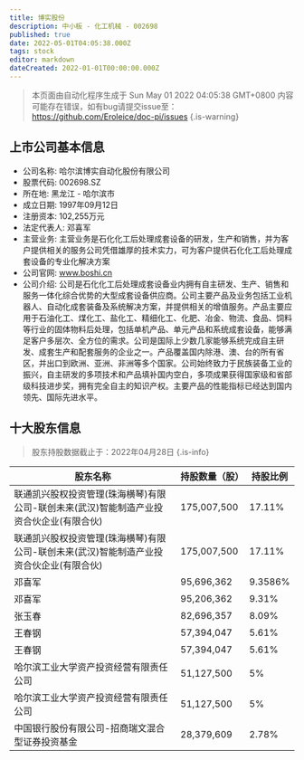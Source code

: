 ```yaml
---
title: 博实股份
description: 中小板 - 化工机械 - 002698
published: true
date: 2022-05-01T04:05:38.000Z
tags: stock
editor: markdown
dateCreated: 2022-01-01T00:00:00.000Z
---
```


> 本页面由自动化程序生成于 Sun May 01 2022 04:05:38 GMT+0800
> 内容可能存在错误，如有bug请提交issue至：https://github.com/Eroleice/doc-pi/issues
{.is-warning}

## 上市公司基本信息
- 公司名称: 哈尔滨博实自动化股份有限公司
- 股票代码: 002698.SZ
- 所在地: 黑龙江 - 哈尔滨市
- 成立日期: 1997年09月12日
- 注册资本: 102,255万元
- 法定代表人: 邓喜军
- 主营业务: 主营业务是石化化工后处理成套设备的研发，生产和销售，并为客户提供相关的服务公司凭借雄厚的技术实力，可为客户提供石化化工后处理成套设备的专业化解决方案
- 公司官网: www.boshi.cn
- 公司介绍: 公司是石化化工后处理成套设备业内拥有自主研发、生产、销售和服务一体化综合优势的大型成套设备供应商。公司主要产品及业务包括工业机器人、自动化成套装备及系统解决方案，并提供相关的增值服务。产品主要应用于石油化工、煤化工、盐化工、精细化工、化肥、冶金、物流、食品、饲料等行业的固体物料后处理，包括单机产品、单元产品和系统成套设备，能够满足客户多层次、全方位的需求。公司是国际上少数几家能够系统完成自主研发、成套生产和配套服务的企业之一。产品覆盖国内除港、澳、台的所有省区，并出口到欧洲、亚洲、非洲等多个国家。公司始终致力于民族装备工业的振兴，自主研发的多项技术和产品填补国内空白，多项成果获得国家级和省部级科技进步奖，拥有完全自主的知识产权。主要产品的性能指标已经达到国内领先、国际先进水平。


## 十大股东信息
> 股东持股数据截止于：2022年04月28日
{.is-info}

| 股东名称 | 持股数量（股） | 持股比例 |
| --- | --- | --- |
| 联通凯兴股权投资管理(珠海横琴)有限公司-联创未来(武汉)智能制造产业投资合伙企业(有限合伙) | 175,007,500 | 17.11% |
| 联通凯兴股权投资管理(珠海横琴)有限公司-联创未来(武汉)智能制造产业投资合伙企业(有限合伙) | 175,007,500 | 17.11% |
| 邓喜军 | 95,696,362 | 9.3586% |
| 邓喜军 | 95,206,362 | 9.31% |
| 张玉春 | 82,696,357 | 8.09% |
| 王春钢 | 57,394,047 | 5.61% |
| 王春钢 | 57,394,047 | 5.61% |
| 哈尔滨工业大学资产投资经营有限责任公司 | 51,127,500 | 5% |
| 哈尔滨工业大学资产投资经营有限责任公司 | 51,127,500 | 5% |
| 中国银行股份有限公司-招商瑞文混合型证券投资基金 | 28,379,609 | 2.78% |




